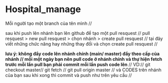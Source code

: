 # Hospital_manage
Mỗi người tạo một branch của tên mình //

sau khi push lên nhánh bạn lên github để tạo một pull resquest //
pull resquest > new pull resquest > chọn nhánh > create pull resquest //
tại đây viết những chức năng hay nhứng thay đổi và chọn create pull resquest //

**lưu ý: không đẩy code lên nhánh chính (main/ master) đẩy theo cấp của nhánh //
      mỗi một ngày bạn nên pull code ở nhánh chính và thự hiện fetch trước mỗi lần pull bạn phải commit mỗi lần push code lên** //
VD://
git checkout master//
git fetch //
git pull origin master //
và CODES trên nhánh của bạn sau khi xong thì commit và push như trên yêu cầu //
